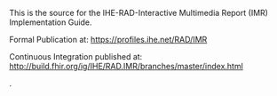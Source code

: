 This is the source for the IHE-RAD-Interactive Multimedia Report (IMR) Implementation Guide.

Formal Publication at: https://profiles.ihe.net/RAD/IMR

Continuous Integration published at: http://build.fhir.org/ig/IHE/RAD.IMR/branches/master/index.html

.